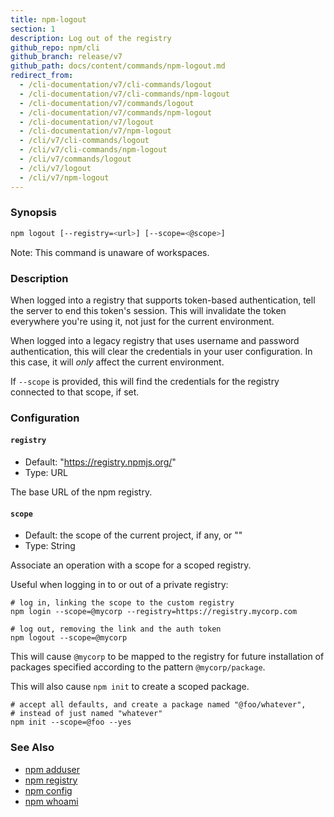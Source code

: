 ```yaml
---
title: npm-logout
section: 1
description: Log out of the registry
github_repo: npm/cli
github_branch: release/v7
github_path: docs/content/commands/npm-logout.md
redirect_from:
  - /cli-documentation/v7/cli-commands/logout
  - /cli-documentation/v7/cli-commands/npm-logout
  - /cli-documentation/v7/commands/logout
  - /cli-documentation/v7/commands/npm-logout
  - /cli-documentation/v7/logout
  - /cli-documentation/v7/npm-logout
  - /cli/v7/cli-commands/logout
  - /cli/v7/cli-commands/npm-logout
  - /cli/v7/commands/logout
  - /cli/v7/logout
  - /cli/v7/npm-logout
---
```


### Synopsis

```bash
npm logout [--registry=<url>] [--scope=<@scope>]
```

Note: This command is unaware of workspaces.

### Description

When logged into a registry that supports token-based authentication, tell
the server to end this token's session. This will invalidate the token
everywhere you're using it, not just for the current environment.

When logged into a legacy registry that uses username and password
authentication, this will clear the credentials in your user configuration.
In this case, it will _only_ affect the current environment.

If `--scope` is provided, this will find the credentials for the registry
connected to that scope, if set.

### Configuration

#### `registry`

* Default: "https://registry.npmjs.org/"
* Type: URL

The base URL of the npm registry.


#### `scope`

* Default: the scope of the current project, if any, or ""
* Type: String

Associate an operation with a scope for a scoped registry.

Useful when logging in to or out of a private registry:

```
# log in, linking the scope to the custom registry
npm login --scope=@mycorp --registry=https://registry.mycorp.com

# log out, removing the link and the auth token
npm logout --scope=@mycorp
```

This will cause `@mycorp` to be mapped to the registry for future
installation of packages specified according to the pattern
`@mycorp/package`.

This will also cause `npm init` to create a scoped package.

```
# accept all defaults, and create a package named "@foo/whatever",
# instead of just named "whatever"
npm init --scope=@foo --yes
```




### See Also

* [npm adduser](/cli/v7/commands/npm-adduser)
* [npm registry](/cli/v7/using-npm/registry)
* [npm config](/cli/v7/commands/npm-config)
* [npm whoami](/cli/v7/commands/npm-whoami)
